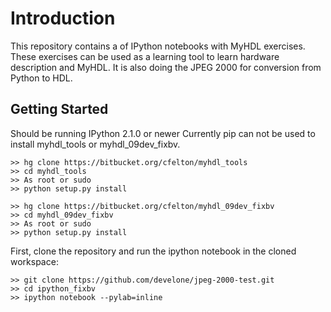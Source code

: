 # Introduction
This repository contains a of IPython notebooks
with MyHDL exercises.  These exercises can be used as a 
learning tool to learn hardware description and MyHDL.
It is also doing the JPEG 2000 for conversion from Python to HDL.


## Getting Started
Should be running IPython 2.1.0 or newer
Currently pip can not be used to install myhdl_tools or myhdl_09dev_fixbv.

    >> hg clone https://bitbucket.org/cfelton/myhdl_tools
    >> cd myhdl_tools
    >> As root or sudo 
    >> python setup.py install

    >> hg clone https://bitbucket.org/cfelton/myhdl_09dev_fixbv
    >> cd myhdl_09dev_fixbv
    >> As root or sudo 
    >> python setup.py install

First, clone the repository and run the ipython notebook in the 
cloned workspace:

    >> git clone https://github.com/develone/jpeg-2000-test.git
    >> cd ipython_fixbv  
    >> ipython notebook --pylab=inline

